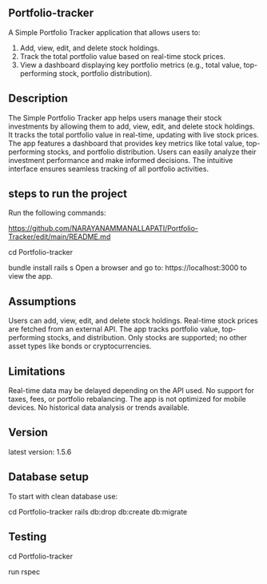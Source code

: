 ## Portfolio-tracker
A Simple Portfolio Tracker application that allows users to:
1. Add, view, edit, and delete stock holdings.
2. Track the total portfolio value based on real-time stock prices.
3. View a dashboard displaying key portfolio metrics (e.g., total value,
top-performing stock, portfolio distribution).

## Description

The Simple Portfolio Tracker app helps users manage their stock investments by allowing them to add, view, edit, and delete stock holdings. It tracks the total 
portfolio value in real-time, updating with live stock prices. The app features a dashboard that provides key metrics like total value, top-performing stocks, and 
portfolio distribution. Users can easily analyze their investment performance and make informed decisions. The intuitive interface ensures seamless tracking of 
all portfolio activities.

## steps to run the project
Run the following commands:

https://github.com/NARAYANAMMANALLAPATI/Portfolio-Tracker/edit/main/README.md

cd Portfolio-tracker

bundle install
rails s
Open a browser and go to: https://localhost:3000 to view the app.

## Assumptions

Users can add, view, edit, and delete stock holdings.
Real-time stock prices are fetched from an external API.
The app tracks portfolio value, top-performing stocks, and distribution.
Only stocks are supported; no other asset types like bonds or cryptocurrencies.

## Limitations

Real-time data may be delayed depending on the API used.
No support for taxes, fees, or portfolio rebalancing.
The app is not optimized for mobile devices.
No historical data analysis or trends available.

## Version
latest version: 1.5.6

## Database setup
To start with clean database use:

cd Portfolio-tracker
rails db:drop db:create db:migrate

## Testing
cd Portfolio-tracker

run rspec

